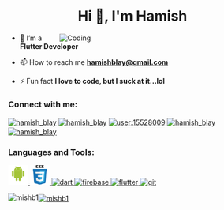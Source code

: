
<h1 align="center">Hi 👋, I'm Hamish</h1>
<img align="right" alt="Coding" width="400" src="https://cdn.dribbble.com/users/1162077/screenshots/3848914/programmer.gif">




- 🔭 I’m a **Flutter Developer**

- 📫 How to reach me **hamishblay@gmail.com**

- ⚡ Fun fact **I love to code, but I suck at it...lol**

<h3 align="left">Connect with me:</h3>
<p align="left">
<a href="https://twitter.com/hamish_blay" target="blank"><img align="center" src="https://raw.githubusercontent.com/rahuldkjain/github-profile-readme-generator/master/src/images/icons/Social/twitter.svg" alt="hamish_blay" height="30" width="40" /></a>
<a href="https://linkedin.com/in/hamish_blay" target="blank"><img align="center" src="https://raw.githubusercontent.com/rahuldkjain/github-profile-readme-generator/master/src/images/icons/Social/linked-in-alt.svg" alt="hamish_blay" height="30" width="40" /></a>
<a href="https://stackoverflow.com/users/user:15528009" target="blank"><img align="center" src="https://raw.githubusercontent.com/rahuldkjain/github-profile-readme-generator/master/src/images/icons/Social/stack-overflow.svg" alt="user:15528009" height="30" width="40" /></a>
<a href="https://fb.com/hamish_blay" target="blank"><img align="center" src="https://raw.githubusercontent.com/rahuldkjain/github-profile-readme-generator/master/src/images/icons/Social/facebook.svg" alt="hamish_blay" height="30" width="40" /></a>
<a href="https://instagram.com/hamish_blay" target="blank"><img align="center" src="https://raw.githubusercontent.com/rahuldkjain/github-profile-readme-generator/master/src/images/icons/Social/instagram.svg" alt="hamish_blay" height="30" width="40" /></a>
</p>

<h3 align="left">Languages and Tools:</h3>
<p align="left"> <a href="https://developer.android.com" target="_blank" rel="noreferrer"> <img src="https://raw.githubusercontent.com/devicons/devicon/master/icons/android/android-original-wordmark.svg" alt="android" width="40" height="40"/> </a> <a href="https://www.w3schools.com/css/" target="_blank" rel="noreferrer"> <img src="https://raw.githubusercontent.com/devicons/devicon/master/icons/css3/css3-original-wordmark.svg" alt="css3" width="40" height="40"/> </a> <a href="https://dart.dev" target="_blank" rel="noreferrer"> <img src="https://www.vectorlogo.zone/logos/dartlang/dartlang-icon.svg" alt="dart" width="40" height="40"/> </a> <a href="https://firebase.google.com/" target="_blank" rel="noreferrer"> <img src="https://www.vectorlogo.zone/logos/firebase/firebase-icon.svg" alt="firebase" width="40" height="40"/> </a> <a href="https://flutter.dev" target="_blank" rel="noreferrer"> <img src="https://www.vectorlogo.zone/logos/flutterio/flutterio-icon.svg" alt="flutter" width="40" height="40"/> </a> <a href="https://git-scm.com/" target="_blank" rel="noreferrer"> <img src="https://www.vectorlogo.zone/logos/git-scm/git-scm-icon.svg" alt="git" width="40" height="40"/> </a> <a href="https://www.w3.org/html/" target="_blank" rel="noreferrer">

<p><img align="left" src="https://github-readme-stats.vercel.app/api/top-langs?username=mishb1&show_icons=true&locale=en&layout=compact" alt="mishb1" /></p>



<p><img align="center" src="https://github-readme-streak-stats.herokuapp.com/?user=mishb1&" alt="mishb1" /></p>
